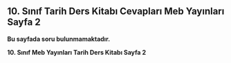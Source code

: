 ## 10. Sınıf Tarih Ders Kitabı Cevapları Meb Yayınları Sayfa 2

**Bu sayfada soru bulunmamaktadır.**

**10. Sınıf Meb Yayınları Tarih Ders Kitabı Sayfa 2**